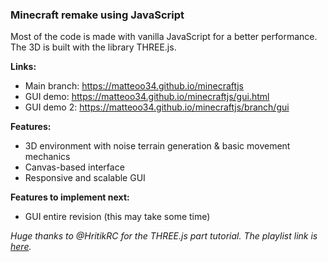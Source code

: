 ### Minecraft remake using JavaScript

Most of the code is made with vanilla JavaScript for a better performance.  
The 3D is built with the library THREE.js.  

**Links:**
- Main branch: <https://matteoo34.github.io/minecraftjs>
- GUI demo: <https://matteoo34.github.io/minecraftjs/gui.html>
- GUI demo 2: <https://matteoo34.github.io/minecraftjs/branch/gui>	

**Features:**
+ 3D environment with noise terrain generation & basic movement mechanics
+ Canvas-based interface
+ Responsive and scalable GUI

**Features to implement next:**
+ GUI entire revision (this may take some time)

*Huge thanks to @HritikRC for the THREE.js part tutorial. The playlist link is [here](https://www.youtube.com/playlist?list=PLEtXCX1lakbhq_01JKJILx90wLfdwrJig).*